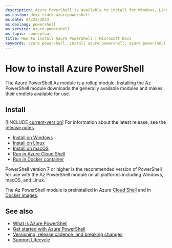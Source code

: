 ```yaml
---
description: Azure PowerShell is available to install for Windows, Linux, and macOS. It can also be run from Azure Cloud Shell and in a Docker container.
ms.custom: devx-track-azurepowershell
ms.date: 04/23/2023
ms.devlang: powershell
ms.service: azure-powershell
ms.topic: conceptual
title: How to install Azure PowerShell | Microsoft Docs
keywords: azure powershell, install azure powershell, azure powershell download, download azure powershell
---
```


# How to install Azure PowerShell

The Azure PowerShell Az module is a rollup module. Installing the Az PowerShell module downloads the
generally available modules and makes their cmdlets available for use.

## Install

[!INCLUDE [current-version](../includes/current-version.md)] For information about the latest release, see the
[release notes](release-notes-azureps.md).

- [Install on Windows](install-azps-windows.md)
- [Install on Linux](install-azps-linux.md)
- [Install on macOS](install-azps-macos.md)
- [Run in Azure Cloud Shell](https://shell.azure.com/)
- [Run in Docker container](azureps-in-docker.md)

PowerShell version 7 or higher is the recommended version of PowerShell for use with the Az
PowerShell module on all platforms including Windows, macOS, and Linux.

The Az PowerShell module is preinstalled in Azure [Cloud Shell](/azure/cloud-shell/overview) and in
[Docker images](azureps-in-docker.md).

## See also

- [What is Azure PowerShell](what-is-azure-powershell.md)
- [Get started with Azure PowerShell](get-started-azureps.md)
- [Versioning, release cadence, and breaking changes](azps-versioning-release-cadence.md)
- [Support Lifecycle](azureps-support-lifecycle.md)
